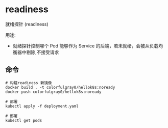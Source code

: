 # readiness

就绪探针 (readiness)

用途:

- 就绪探针控制哪个 Pod 能够作为 Service 的后端，若未就绪，会被从负载均衡器中剔除,不接受请求

## 命令

    # 构建readiness 新镜像
    docker build . -t colorfulgray0/hellok8s:noready
    docker push colorfulgray0/hellok8s:noready

    # 部署
    kubectl apply -f deployment.yaml

    # 部署
    kubectl get pods
